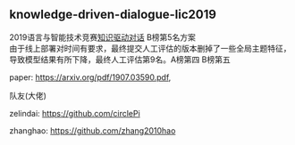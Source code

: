 ## knowledge-driven-dialogue-lic2019

2019语言与智能技术竞赛[知识驱动对话](http://lic2019.ccf.org.cn/talk) B榜第5名方案<br>
由于线上部署对时间有要求，最终提交人工评估的版本删掉了一些全局主题特征，导致模型结果有所下降，最终人工评估第9名。A榜第四 B榜第五

paper: https://arxiv.org/pdf/1907.03590.pdf,

队友(大佬)

zelindai: https://github.com/circlePi

zhanghao: https://github.com/zhang2010hao
